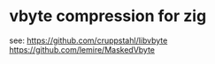 # vbyte compression for zig

see: https://github.com/cruppstahl/libvbyte
https://github.com/lemire/MaskedVbyte
